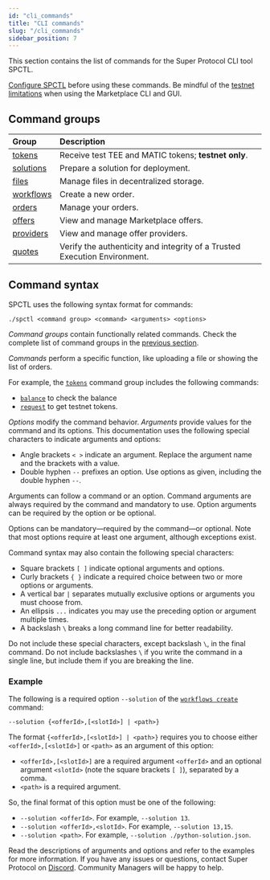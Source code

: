 ```yaml
---
id: "cli_commands"
title: "CLI commands"
slug: "/cli_commands"
sidebar_position: 7
---
```


This section contains the list of commands for the Super Protocol CLI tool SPCTL.

[Configure SPCTL](/developers/cli_guides/configure) before using these commands. Be mindful of the [testnet limitations](/testnet/limitations) when using the Marketplace CLI and GUI.

## Command groups

| **Group** | **Description** |
| :- | :- |
| [tokens](/developers/cli_commands/tokens) | Receive test TEE and MATIC tokens; **testnet only**. |
| [solutions](/developers/cli_commands/solutions) | Prepare a solution for deployment. |
| [files](/developers/cli_commands/files) | Manage files in decentralized storage. |
| [workflows](/developers/cli_commands/workflows) | Create a new order. |
| [orders](/developers/cli_commands/orders) | Manage your orders. |
| [offers](/developers/cli_commands/offers) | View and manage Marketplace offers. |
| [providers](/developers/cli_commands/providers) | View and manage offer providers. |
| [quotes](/developers/cli_commands/quotes) | Verify the authenticity and integrity of a Trusted Execution Environment. |

## Command syntax

SPCTL uses the following syntax format for commands:

```
./spctl <command group> <command> <arguments> <options>
```

_Command groups_ contain functionally related commands. Check the complete list of command groups in the [previous section](/developers/cli_commands#command-groups).

_Commands_ perform a specific function, like uploading a file or showing the list of orders.

For example, the [`tokens`](/developers/cli_commands/tokens) command group includes the following commands:
- [`balance`](/developers/cli_commands/tokens/balance) to check the balance
- [`request`](/developers/cli_commands/tokens/request) to get testnet tokens.

_Options_ modify the command behavior. _Arguments_ provide values for the command and its options. This documentation uses the following special characters to indicate arguments and options:

- Angle brackets `< >` indicate an argument. Replace the argument name and the brackets with a value.
- Double hyphen `--` prefixes an option. Use options as given, including the double hyphen `--`.

Arguments can follow a command or an option. Command arguments are always required by the command and mandatory to use. Option arguments can be required by the option or be optional.

Options can be mandatory—required by the command—or optional. Note that most options require at least one argument, although exceptions exist.

Command syntax may also contain the following special characters:

- Square brackets `[ ]` indicate optional arguments and options.
- Curly brackets `{ }` indicate a required choice between two or more options or arguments.
- A vertical bar `|` separates mutually exclusive options or arguments you must choose from.
- An ellipsis `...` indicates you may use the preceding option or argument multiple times.
- A backslash `\` breaks a long command line for better readability.

Do not include these special characters, except backslash `\`, in the final command. Do not include backslashes `\` if you write the command in a single line, but include them if you are breaking the line.

### Example

The following is a required option `--solution` of the [`workflows create`](/developers/cli_commands/workflows/create) command:

```
--solution {<offerId>,[<slotId>] | <path>}
```

The format `{<offerId>,[<slotId>] | <path>}` requires you to choose either `<offerId>,[<slotId>]` or `<path>` as an argument of this option:
- `<offerId>,[<slotId>]` are a required argument `<offerId>` and an optional argument `<slotId>` (note the square brackets `[ ]`), separated by a comma.
- `<path>` is a required argument.

So, the final format of this option must be one of the following:
- `--solution <offerId>`. For example, `--solution 13`.
- `--solution <offerId>,<slotId>`. For example, `--solution 13,15`.
- `--solution <path>`. For example, `--solution ./python-solution.json`.

Read the descriptions of arguments and options and refer to the examples for more information. If you have any issues or questions, contact Super Protocol on [Discord](https://discord.gg/superprotocol). Community Managers will be happy to help.